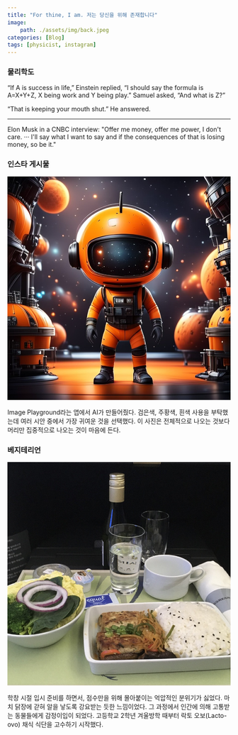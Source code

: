 ```yaml
---
title: "For thine, I am. 저는 당신을 위해 존재합니다"
image: 
    path: ./assets/img/back.jpeg
categories: [Blog]
tags: [physicist, instagram]
---
```


### 물리학도 


“If A is success in life,” Einstein replied, “I should say the formula is A=X+Y+Z, X being work and Y being play.” Samuel asked, “And what is Z?” 

“That is keeping your mouth shut.” He answered.


---

Elon Musk in a CNBC interview: "Offer me money, offer me power, I don't care. ··· I'll say what I want to say and if the consequences of that is losing money, so be it."
<br>

### 인스타 게시물 

![post](./assets/img/post.jpeg)

Image Playground라는 앱에서 AI가 만들어줬다. 검은색, 주황색, 흰색 사용을 부탁했는데 여러 시안 중에서 가장 귀여운 것을 선택했다. 이 사진은 전체적으로 나오는 것보다 머리만 집중적으로 나오는 것이 마음에 든다.
<br>

### 베지테리언

![food](./assets/img/vegan.jpeg)

학창 시절 입시 준비를 하면서, 점수만을 위해 몰아붙이는 억압적인 분위기가 싫었다. 마치 닭장에 갇혀 알을 낳도록 강요받는 듯한 느낌이었다. 그 과정에서 인간에 의해 고통받는 동물들에게 감정이입이 되었다. 
고등학교 2학년 겨울방학 때부터 락토 오보(Lacto-ovo) 채식 식단을 고수하기 시작했다.





